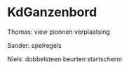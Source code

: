 # KdGanzenbord

Thomas:
view
pionnen
verplaatsing


Sander:
spelregels


Niels:
dobbelsteen
beurten
startscherm
